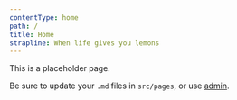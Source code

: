 ```yaml
---
contentType: home
path: /
title: Home
strapline: When life gives you lemons
---
```

This is a placeholder page.

Be sure to update your `.md` files in `src/pages`, or use [admin](/admin).
